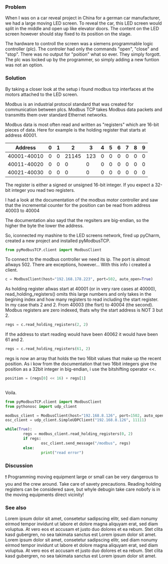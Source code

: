 

### Problem

When I was on a car reveal project in China for a german car manufacturer, we had a large moving LED screen. To reveal the car, this LED screen would split in the middle and open up like elevator doors. The content on the LED screen however should stay fixed to its position on the stage. 

The hardware to controll the screen was a siemens programmable logic controller (plc). The controler had only the commands "open", "close" and "stop". There was no output for "poition" what so ever. They simply forgott. The plc was locked up by the programmer, so simply adding a new funtion was not an option.

### Solution

By taking a closer look at the setup i found modbus tcp interfaces at the motors attached to the LED screen. 

Modbus is an industrial protocol standard that was created for communication between plcs. Modbus TCP takes Modbus data packets and transmitts them over standard Ethernet networks.

Modbus data is most often read and written as "registers" which are 16-bit pieces of data. Here for example is the holding register that starts at address 40001.

| Address  | 0  | 1  | 2  |  3 | 4  |  5 | 6  |7   |8   |9   |
|---|---|---|---|---|---|---|---|---|---|---|
| 40001-40010  | 0  | 0 | 21145  | 123  | 0  | 0  |  0 |0   |0   |0   |
| 40011-40020  | 0  | 0  | 0  |   0| 0  | 0  | 0  |0   | 0  |0   |
| 40021-40030  |  0 | 0  | 0  | 0 |0  |0   | 0  | 0  | 0  | 0  |

The register is either a signed or unsigned 16-bit integer. If you expect a 32-bit integer you read two registers.

I had a look at the documentation of the modbus motor controller and saw that the incremental counter for the position can be read from address 40003 to 40004

The documentation also sayd that the regsiters are big-endian, so the higher the byte the lower the address.

So, iconnected my mashine to the LED screens network, fired up pyCharm, created a new project and installed pyModbusTCP.

```py
from pyModbusTCP.client import ModbusClient
```

To connect to the modbus controller we need its ip. The port is almost allways 502. There are exceptions, however... With this info i created a client.

```py
c = ModbusClient(host="192.168.178.223", port=502, auto_open=True)
```
As holding register allwas start at 40001 (or in very rare cases at 40000), read_holding_registers() omits this large numbers and only takes in the begining index and how many registers to read including the start register. In my case thats 2 and 2. From 40003 (the fisrt) to 40004 (the second). Modbus registers are zero indexed, thats why the start address is NOT 3 but 2.

```py
regs = c.read_holding_registers(2, 2)
```

If the address to start reading would have been 40062 it would have been 61 and 2.

```py
regs = c.read_holding_registers(61, 2)
```
regs is now an array that holds the two 16bit values that make up the recent position.
As i kow from the documentation that two 16bit integers give the position as a 32bit integer in big-endian, i use the bitshifting operator <<. 

```py
position = (regs[0] << 16) + regs[1]
    
```
Voila. 



```py
from pyModbusTCP.client import ModbusClient
from pythonosc import udp_client

modbus_client = ModbusClient(host="192.168.8.126", port=1502, auto_open=True)
osc_client = udp_client.SimpleUDPClient("192.168.8.126", 11111)

while(True):
        regs = modbus_client.read_holding_registers(0, 2)
        if regs:
                osc_client.send_message("/modbus", regs)
        else:
                print("read error")

```
### Discussion

:exclamation: Programming moving equipment large or small can be very dangerous to you and the crew around. Take care of savety precautions. Reading holding registers can be considered save, but whyle debugin take care nobofy is in the moving equipments direct vicinity!


### See also

Lorem ipsum dolor sit amet, consetetur sadipscing elitr, sed diam nonumy eirmod tempor invidunt ut labore et dolore magna aliquyam erat, sed diam voluptua. At vero eos et accusam et justo duo dolores et ea rebum. Stet clita kasd gubergren, no sea takimata sanctus est Lorem ipsum dolor sit amet. Lorem ipsum dolor sit amet, consetetur sadipscing elitr, sed diam nonumy eirmod tempor invidunt ut labore et dolore magna aliquyam erat, sed diam voluptua. At vero eos et accusam et justo duo dolores et ea rebum. Stet clita kasd gubergren, no sea takimata sanctus est Lorem ipsum dolor sit amet.
